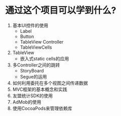 
# 通过这个项目可以学到什么?

1. 基本UI控件的使用
	- Label
	- Button
	- TableView Controller
	- TableViewCells
2. TableView
	- 嵌入式static cells的应用
3. 多Controller之间的跳转
	- StoryBoard
	- Segue的运用
4. 如何利用委托在多个视图之间传递数据
5. MVC框架的基本概念和实践
6. 友盟统计SDK的使用
7. AdMob的使用
8. 使用CocoaPods来管理依赖库


